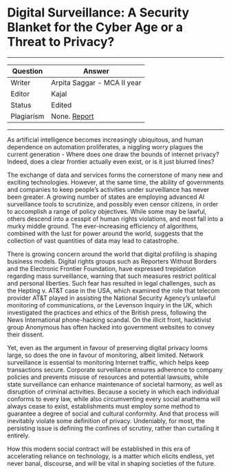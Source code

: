# Digital Surveillance: A Security Blanket for the Cyber Age or a Threat to Privacy?

---

| Question   | Answer                                                            |
| ---------- | ----------------------------------------------------------------- |
| Writer     | Arpita Saggar - MCA II year                                      |
| Editor     |    Kajal                                                    |
| Status     | Edited |
| Plagiarism | None. [Report](https://github.com/RishPoria/Srijan-2021/blob/e378f1d76cb8d3178e85b50505e57a6f9ddf5cad/articles/plagReports/DigitalSurveillance.pdf)|

---

As artificial intelligence becomes increasingly ubiquitous, and human dependence on automation proliferates, a niggling worry plagues the current generation - Where does
one draw the bounds of internet privacy? Indeed, does a clear frontier actually even exist, or is it just blurred lines?

The exchange of data and services forms the cornerstone of many new and exciting technologies. However, at the same time, the ability of governments and companies to keep
people’s activities under surveillance has never been greater. A growing number of states are employing advanced AI surveillance tools to scrutinize, and possibly even censor
citizens, in order to accomplish a range of policy objectives. While some may be lawful, others descend into a cesspit of human rights violations, and most fall into a murky
middle ground. The ever-increasing efficiency of algorithms, combined with the lust for power around the world, suggests that the collection of vast quantities of data may lead to
catastrophe.

There is growing concern around the world that digital profiling is shaping business models. Digital rights groups such as Reporters Without Borders and the Electronic Frontier
Foundation, have expressed trepidation regarding mass surveillance, warning that such measures restrict political and personal liberties. Such fear has resulted in legal
challenges, such as the Hepting v. AT&T case in the USA, which examined the role that telecom provider AT&T played in assisting the National Security Agency’s unlawful monitoring
of communications, or the Levenson Inquiry in the UK, which investigated the practices and ethics of the British press, following the News International phone-hacking scandal.
On the illicit front, hacktivist group Anonymous has often hacked into government websites to convey their dissent.

Yet, even as the argument in favour of preserving digital privacy looms large, so does the one in favour of monitoring, albeit limited. Network surveillance is essential to
monitoring Internet traffic, which helps keep transactions secure. Corporate surveillance ensures adherence to company policies and prevents misuse of resources and potential
lawsuits, while state surveillance can enhance maintenance of societal harmony, as well as disruption of criminal activities. Because a society in which each individual conforms
to every law, while also circumventing every social anathema will always cease to exist, establishments must employ some method to guarantee a degree of social and cultural conformity. And that process will inevitably violate some definition of privacy. Undeniably, for most, the persisting issue is defining the confines of scrutiny, rather than
curtailing it entirely.

How this modern social contract will be established in this era of accelerating reliance on technology, is a matter which elicits endless, yet never banal, discourse, and will
be vital in shaping societies of the future.
